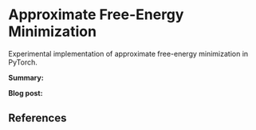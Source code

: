 # Approximate Free-Energy Minimization

Experimental implementation of approximate free-energy minimization in PyTorch.

**Summary:**

**Blog post:**

## References